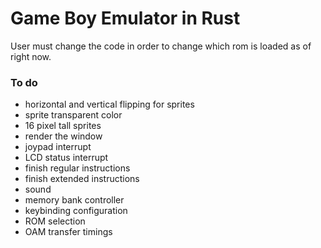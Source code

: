 # Game Boy Emulator in Rust

User must change the code in order to change which rom is loaded as of right now.

### To do
 - horizontal and vertical flipping for sprites
 - sprite transparent color
 - 16 pixel tall sprites
 - render the window
 - joypad interrupt
 - LCD status interrupt
 - finish regular instructions
 - finish extended instructions
 - sound
 - memory bank controller
 - keybinding configuration
 - ROM selection
 - OAM transfer timings